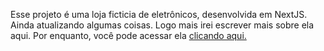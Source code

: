 Esse projeto é uma loja ficticia de eletrônicos, desenvolvida em NextJS. Ainda atualizando algumas coisas.
Logo mais irei escrever mais sobre ela aqui. Por enquanto, você pode acessar ela <a target="_blank" href="https://loja-ficticia-jeanlima.vercel.app">clicando aqui.</a>
